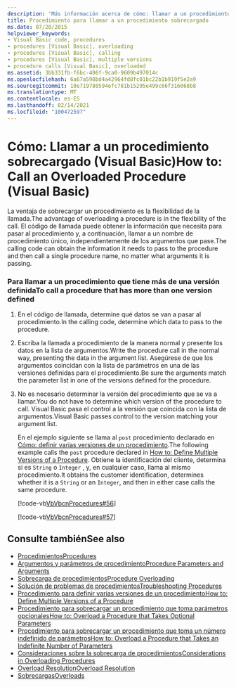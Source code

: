```yaml
---
description: 'Más información acerca de cómo: llamar a un procedimiento sobrecargado (Visual Basic)'
title: Procedimiento para llamar a un procedimiento sobrecargado
ms.date: 07/20/2015
helpviewer_keywords:
- Visual Basic code, procedures
- procedures [Visual Basic], overloading
- procedures [Visual Basic], calling
- procedures [Visual Basic], multiple versions
- procedure calls [Visual Basic], overloaded
ms.assetid: 3bb331fb-f6bc-406f-9ca0-9609b497014c
ms.openlocfilehash: 6a67a598bd4a42964fd8fc01bc22b1b919f5e2a9
ms.sourcegitcommit: 10e719780594efc781b15295e499c66f316068b8
ms.translationtype: MT
ms.contentlocale: es-ES
ms.lasthandoff: 02/14/2021
ms.locfileid: "100472597"
---
```

# <a name="how-to-call-an-overloaded-procedure-visual-basic"></a><span data-ttu-id="3a28e-103">Cómo: Llamar a un procedimiento sobrecargado (Visual Basic)</span><span class="sxs-lookup"><span data-stu-id="3a28e-103">How to: Call an Overloaded Procedure (Visual Basic)</span></span>

<span data-ttu-id="3a28e-104">La ventaja de sobrecargar un procedimiento es la flexibilidad de la llamada.</span><span class="sxs-lookup"><span data-stu-id="3a28e-104">The advantage of overloading a procedure is in the flexibility of the call.</span></span> <span data-ttu-id="3a28e-105">El código de llamada puede obtener la información que necesita para pasar al procedimiento y, a continuación, llamar a un nombre de procedimiento único, independientemente de los argumentos que pase.</span><span class="sxs-lookup"><span data-stu-id="3a28e-105">The calling code can obtain the information it needs to pass to the procedure and then call a single procedure name, no matter what arguments it is passing.</span></span>  
  
### <a name="to-call-a-procedure-that-has-more-than-one-version-defined"></a><span data-ttu-id="3a28e-106">Para llamar a un procedimiento que tiene más de una versión definida</span><span class="sxs-lookup"><span data-stu-id="3a28e-106">To call a procedure that has more than one version defined</span></span>  
  
1. <span data-ttu-id="3a28e-107">En el código de llamada, determine qué datos se van a pasar al procedimiento.</span><span class="sxs-lookup"><span data-stu-id="3a28e-107">In the calling code, determine which data to pass to the procedure.</span></span>  
  
2. <span data-ttu-id="3a28e-108">Escriba la llamada a procedimiento de la manera normal y presente los datos en la lista de argumentos.</span><span class="sxs-lookup"><span data-stu-id="3a28e-108">Write the procedure call in the normal way, presenting the data in the argument list.</span></span> <span data-ttu-id="3a28e-109">Asegúrese de que los argumentos coincidan con la lista de parámetros en una de las versiones definidas para el procedimiento.</span><span class="sxs-lookup"><span data-stu-id="3a28e-109">Be sure the arguments match the parameter list in one of the versions defined for the procedure.</span></span>  
  
3. <span data-ttu-id="3a28e-110">No es necesario determinar la versión del procedimiento que se va a llamar.</span><span class="sxs-lookup"><span data-stu-id="3a28e-110">You do not have to determine which version of the procedure to call.</span></span> <span data-ttu-id="3a28e-111">Visual Basic pasa el control a la versión que coincida con la lista de argumentos.</span><span class="sxs-lookup"><span data-stu-id="3a28e-111">Visual Basic passes control to the version matching your argument list.</span></span>  
  
     <span data-ttu-id="3a28e-112">En el ejemplo siguiente se llama al `post` procedimiento declarado en [Cómo: definir varias versiones de un procedimiento](./how-to-define-multiple-versions-of-a-procedure.md).</span><span class="sxs-lookup"><span data-stu-id="3a28e-112">The following example calls the `post` procedure declared in [How to: Define Multiple Versions of a Procedure](./how-to-define-multiple-versions-of-a-procedure.md).</span></span> <span data-ttu-id="3a28e-113">Obtiene la identificación del cliente, determina si es `String` o `Integer` , y, en cualquier caso, llama al mismo procedimiento.</span><span class="sxs-lookup"><span data-stu-id="3a28e-113">It obtains the customer identification, determines whether it is a `String` or an `Integer`, and then in either case calls the same procedure.</span></span>  
  
     [!code-vb[VbVbcnProcedures#56](~/samples/snippets/visualbasic/VS_Snippets_VBCSharp/VbVbcnProcedures/VB/Class1.vb#56)]  
  
     [!code-vb[VbVbcnProcedures#57](~/samples/snippets/visualbasic/VS_Snippets_VBCSharp/VbVbcnProcedures/VB/Class1.vb#57)]  
  
## <a name="see-also"></a><span data-ttu-id="3a28e-114">Consulte también</span><span class="sxs-lookup"><span data-stu-id="3a28e-114">See also</span></span>

- [<span data-ttu-id="3a28e-115">Procedimientos</span><span class="sxs-lookup"><span data-stu-id="3a28e-115">Procedures</span></span>](./index.md)
- [<span data-ttu-id="3a28e-116">Argumentos y parámetros de procedimiento</span><span class="sxs-lookup"><span data-stu-id="3a28e-116">Procedure Parameters and Arguments</span></span>](./procedure-parameters-and-arguments.md)
- [<span data-ttu-id="3a28e-117">Sobrecarga de procedimientos</span><span class="sxs-lookup"><span data-stu-id="3a28e-117">Procedure Overloading</span></span>](./procedure-overloading.md)
- [<span data-ttu-id="3a28e-118">Solución de problemas de procedimientos</span><span class="sxs-lookup"><span data-stu-id="3a28e-118">Troubleshooting Procedures</span></span>](./troubleshooting-procedures.md)
- [<span data-ttu-id="3a28e-119">Procedimiento para definir varias versiones de un procedimiento</span><span class="sxs-lookup"><span data-stu-id="3a28e-119">How to: Define Multiple Versions of a Procedure</span></span>](./how-to-define-multiple-versions-of-a-procedure.md)
- [<span data-ttu-id="3a28e-120">Procedimiento para sobrecargar un procedimiento que toma parámetros opcionales</span><span class="sxs-lookup"><span data-stu-id="3a28e-120">How to: Overload a Procedure that Takes Optional Parameters</span></span>](./how-to-overload-a-procedure-that-takes-optional-parameters.md)
- [<span data-ttu-id="3a28e-121">Procedimiento para sobrecargar un procedimiento que toma un número indefinido de parámetros</span><span class="sxs-lookup"><span data-stu-id="3a28e-121">How to: Overload a Procedure that Takes an Indefinite Number of Parameters</span></span>](./how-to-overload-a-procedure-that-takes-an-indefinite-number-of-parameters.md)
- [<span data-ttu-id="3a28e-122">Consideraciones sobre la sobrecarga de procedimientos</span><span class="sxs-lookup"><span data-stu-id="3a28e-122">Considerations in Overloading Procedures</span></span>](./considerations-in-overloading-procedures.md)
- [<span data-ttu-id="3a28e-123">Overload Resolution</span><span class="sxs-lookup"><span data-stu-id="3a28e-123">Overload Resolution</span></span>](./overload-resolution.md)
- [<span data-ttu-id="3a28e-124">Sobrecargas</span><span class="sxs-lookup"><span data-stu-id="3a28e-124">Overloads</span></span>](../../../language-reference/modifiers/overloads.md)
